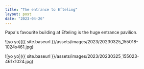 ```yaml
---
title: "The entrance to Efteling"
layout: post
date: "2023-04-26"
---
```


Papa's favourite building at Efteling is the huge entrance pavilion.

![yo yo]({{ site.baseurl }}/assets/images/2023/20230325_155018-1024x461.jpg)

![yo yo]({{ site.baseurl }}/assets/images/2023/20230325_155023-461x1024.jpg)
